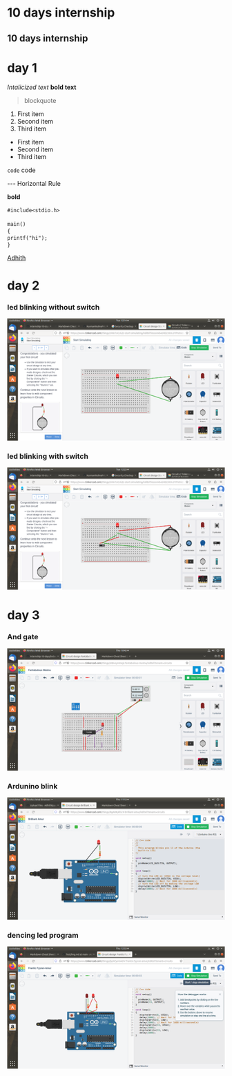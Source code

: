 # 10 days internship
## 10 days internship

# day 1

*Intalicized text*
**bold text**

> blockquote

1. First item
2. Second item
3. Third item

- First item
- Second item
- Third item 	

`code` code

--- Horizontal Rule 	

**bold**
```
#include<stdio.h>

main()
{
printf("hi");
}
```
[Adhith](https://github.com/Adhithkjayadas)


# day 2

### led blinking without switch

![no loading](https://github.com/Adhithkjayadas/internship-10-days/blob/main/image/Screenshot%20from%202023-05-09%2012-14-35.png)

### led blinking with switch

![no loading](https://github.com/Adhithkjayadas/internship-10-days/blob/main/image/Screenshot%20from%202023-05-09%2012-23-38.png)

# day 3

### And gate

![no loading](https://github.com/Adhithkjayadas/internship-10-days/blob/main/image/Screenshot%20from%202023-05-11%2010-43-12.png)

### Ardunino blink

![no loading](https://github.com/Adhithkjayadas/internship-10-days/blob/main/image/Screenshot%20from%202023-05-11%2011-13-21.png)

### dencing led program

![no loading](https://github.com/Adhithkjayadas/internship-10-days/blob/main/image/Screenshot%20from%202023-05-11%2012-53-44.png)

